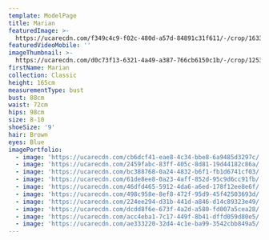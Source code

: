 ```yaml
---
template: ModelPage
title: Marian
featuredImage: >-
  https://ucarecdn.com/f349c4c9-f02c-480d-a57d-84891c31f611/-/crop/1633x1160/0,199/-/preview/
featuredVideoMobile: ''
imageThumbnail: >-
  https://ucarecdn.com/d0c73f13-6321-4a49-a387-766cb6150c1b/-/crop/1253x1682/143,0/-/preview/
firstName: Marian
collection: Classic
height: 165cm
measurementType: bust
bust: 88cm
waist: 72cm
hips: 98cm
size: 8-10
shoeSize: '9'
hair: Brown
eyes: Blue
imagePortfolio:
  - image: 'https://ucarecdn.com/cb6dcf41-eae8-4c34-bbe8-6a9485d3297c/'
  - image: 'https://ucarecdn.com/2459fabc-83ff-405c-8d81-19d44182c86a/'
  - image: 'https://ucarecdn.com/bc388768-0a24-4832-b6f1-fb1d6741cf03/'
  - image: 'https://ucarecdn.com/61de8ee8-0a23-4aff-852d-95c9d6cc91fb/'
  - image: 'https://ucarecdn.com/46dfd465-5912-4da6-a6ed-178f12ee8e6f/'
  - image: 'https://ucarecdn.com/498c958e-8ef8-472f-95d9-45f42503693d/'
  - image: 'https://ucarecdn.com/224ee294-d31b-441d-a846-d14c89323e49/'
  - image: 'https://ucarecdn.com/dcdd8f6e-673f-4a2d-a580-fd007a5cea28/'
  - image: 'https://ucarecdn.com/acc4eba1-7c17-449f-8b41-dffd059d80e5/'
  - image: 'https://ucarecdn.com/ae333220-32d4-4c1e-ba99-3542cbb849a5/'
---
```


